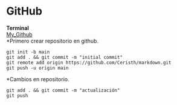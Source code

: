 # GitHub

**Terminal**  
[My_Github](https://github.com/Ceristh/markdown)  
*Primero crear repositorio en github.  
~~~
git init -b main
git add . && git commit -m "initial commit"
git remote add origin https://github.com/Ceristh/markdown.git
git push -u origin main
~~~

*Cambios en repositorio.  
~~~
git add . && git commit -m "actualización"
git push
~~~